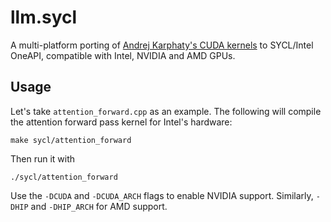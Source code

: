 # llm.sycl
A multi-platform porting of [Andrej Karphaty's CUDA kernels](https://github.com/karpathy/llm.c/tree/master/dev/cuda) to SYCL/Intel OneAPI, compatible with Intel, NVIDIA and AMD GPUs.

## Usage
Let's take `attention_forward.cpp` as an example. The following will compile the attention forward pass kernel for Intel's hardware:

```shell
make sycl/attention_forward
```

Then run it with
```shell
./sycl/attention_forward
```

Use the `-DCUDA` and `-DCUDA_ARCH` flags to enable NVIDIA support. Similarly, `-DHIP` and `-DHIP_ARCH` for AMD support.






